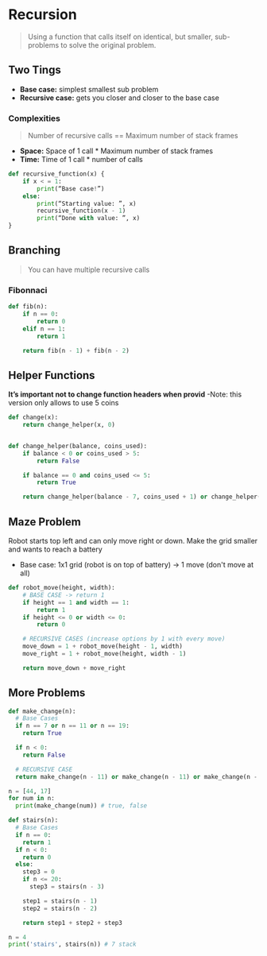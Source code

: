 # Recursion

> Using a function that calls itself on identical, but smaller, sub-problems to solve the original problem.

## Two Tings

- **Base case:** simplest smallest sub problem
- **Recursive case:** gets you closer and closer to the base case

### Complexities

> Number of recursive calls == Maximum number of stack frames

- **Space:** Space of 1 call \* Maximum number of stack frames
- **Time:** Time of 1 call \* number of calls

```python
def recursive_function(x) {
    if x < = 1:
        print(“Base case!”)
    else:
        print(“Starting value: ”, x)
        recursive_function(x - 1)
        print(“Done with value: ”, x)
}
```

## Branching

> You can have multiple recursive calls

### Fibonnaci

```python
def fib(n):
    if n == 0:
        return 0
    elif n == 1:
        return 1

    return fib(n - 1) + fib(n - 2)
```

## Helper Functions

**It’s important not to change function headers when provid**
-Note: this version only allows to use 5 coins

```python
def change(x):
    return change_helper(x, 0)


def change_helper(balance, coins_used):
    if balance < 0 or coins_used > 5:
        return False

    if balance == 0 and coins_used <= 5:
        return True

    return change_helper(balance - 7, coins_used + 1) or change_helper(balance - 11, coins_used + 1) or change_helper(balance - 19, coins_used + 1)

```

## Maze Problem

Robot starts top left and can only move right or down.
Make the grid smaller and wants to reach a battery

- Base case: 1x1 grid (robot is on top of battery) -> 1 move (don't move at all)

```python
def robot_move(height, width):
    # BASE CASE -> return 1
    if height == 1 and width == 1:
        return 1
    if height <= 0 or width <= 0:
        return 0

    # RECURSIVE CASES (increase options by 1 with every move)
    move_down = 1 + robot_move(height - 1, width)
    move_right = 1 + robot_move(height, width - 1)

    return move_down + move_right

```

## More Problems

```python
def make_change(n):
  # Base Cases
  if n == 7 or n == 11 or n == 19:
    return True

  if n < 0:
    return False

  # RECURSIVE CASE
  return make_change(n - 11) or make_change(n - 11) or make_change(n - 19)

n = [44, 17]
for num in n:
  print(make_change(num)) # true, false
```

```python
def stairs(n):
  # Base Cases
  if n == 0:
    return 1
  if n < 0:
    return 0
  else:
    step3 = 0
    if n <= 20:
      step3 = stairs(n - 3)

    step1 = stairs(n - 1)
    step2 = stairs(n - 2)

    return step1 + step2 + step3

n = 4
print('stairs', stairs(n)) # 7 stack
```
